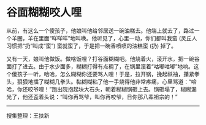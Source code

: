 # 谷面糊糊咬人哩

从前，有这么一个傻孩子，他娘叫他给邻居送一碗油糕去。他端上就去了，路过一个羊圈，羊在里面“咩咩咩”地叫唤。他听见了，心里一动，你们都叫我蛮 (灵丘人习惯把“扔”叫成“蛮”) 蛮就蛮了，于是把一碗香喷喷的油糕蛮 (扔) 掉了。

又有一天，娘叫他做饭。做啥饭哩？打谷面糊糊吧。他烧着火，滚开水，把一碗谷面打了进去。由于水少面多，糊糊打得有点稠了，在锅里滚着“咕嘟咕嘟”地响。这个傻孩子一听，哈哈，怎么糊糊你还要骂人哩！于是，拉开锅，挽起祅袖，攥紧拳头，狠狠地擂了糊糊几拳头。黏糊糊粘了他一手烧得他非常疼痛，心里骂道：“哈哈，你还咬爷哩！”跑出院抱起块大石头，朝着糊糊锅砸上去。锅砸塌了，糊糊漏光了，他还歪着头说：“叫你再骂爷，叫你再咬爷，日你那八辈祖宗的！”

---

搜集整理：王扶新
